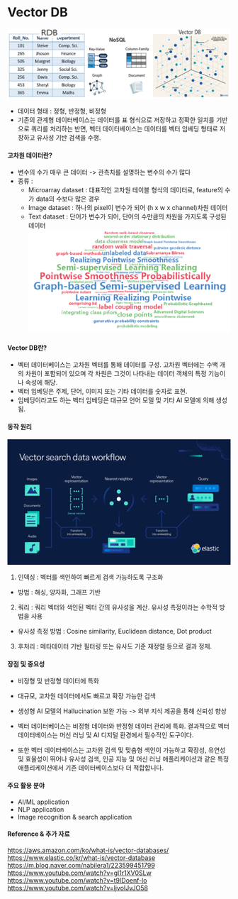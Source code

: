 # Vector DB

![DB Types](./resource/db_types.png)
- 데이터 형태 : 정형, 반정형, 비정형  
- 기존의 관계형 데이터베이스는 데이터를 표 형식으로 저장하고 정확한 일치를 기반으로 쿼리를 처리하는 반면, 벡터 데이터베이스는 데이터를 벡터 임베딩 형태로 저장하고 유사성 기반 검색을 수행.

  
#### 고차원 데이터란?
- 변수의 수가 매우 큰 데이터 -> 관측치를 설명하는 변수의 수가 많다
- 종류 : 
  - Microarray dataset : 대표적인 고차원 테이블 형식의 데이터로, feature의 수가 data의 수보다 많은 경우
  - Image dataset : 하나의 pixel이 변수가 되어 (h x w x channel)차원 데이터
  - Text dataset : 단어가 변수가 되어, 단어의 수만큼의 차원을 가지도록 구성된 데이터
![Text Dataset 시각화](./resource/text_dataset.png)
  
  
#### Vector DB란?
- 벡터 데이터베이스는 고차원 벡터를 통해 데이터를 구성. 고차원 벡터에는 수백 개의 차원이 포함되어 있으며 각 차원은 그것이 나타내는 데이터 객체의 특정 기능이나 속성에 해당.
- 벡터 임베딩은 주제, 단어, 이미지 또는 기타 데이터를 숫자로 표현. 
- 임베딩이라고도 하는 벡터 임베딩은 대규모 언어 모델 및 기타 AI 모델에 의해 생성됨.

  
#### 동작 원리
![Vector Search](./resource/vector_search.jpg)
1. 인덱싱 : 벡터를 색인하여 빠르게 검색 가능하도록 구조화
  - 방법 : 해싱, 양자화, 그래프 기반
2. 쿼리 : 쿼리 벡터와 색인된 벡터 간의 유사성을 계산. 유사성 측정이라는 수학적 방법을 사용
  - 유사성 측정 방법 : Cosine similarity, Euclidean distance, Dot product
3. 후처리 : 메타데이터 기반 필터링 또는 유사도 기준 재정렬 등으로 결과 정제.

  
#### 장점 및 중요성
- 비정형 및 반정형 데이터에 특화
- 대규모, 고차원 데이터에서도 빠르고 확장 가능한 검색
- 생성형 AI 모델의 Hallucination 보완 가능 -> 외부 지식 제공을 통해 신뢰성 향상
  
- 벡터 데이터베이스는 비정형 데이터와 반정형 데이터 관리에 특화. 결과적으로 벡터 데이터베이스는 머신 러닝 및 AI 디지털 환경에서 필수적인 도구이다.
- 또한 벡터 데이터베이스는 고차원 검색 및 맞춤형 색인이 가능하고 확장성, 유연성 및 효율성이 뛰어나 유사성 검색, 인공 지능 및 머신 러닝 애플리케이션과 같은 특정 애플리케이션에서 기존 데이터베이스보다 더 적합합니다.

    
#### 주요 활용 분야
- AI/ML application
- NLP application
- Image recognition & search application
  
  
  
#### Reference & 추가 자료
https://aws.amazon.com/ko/what-is/vector-databases/  
https://www.elastic.co/kr/what-is/vector-database  
https://m.blog.naver.com/nabilera1/223599451799  
https://www.youtube.com/watch?v=gl1r1XV0SLw  
https://www.youtube.com/watch?v=t9IDoenf-lo  
https://www.youtube.com/watch?v=ljvoIJvJO58  
